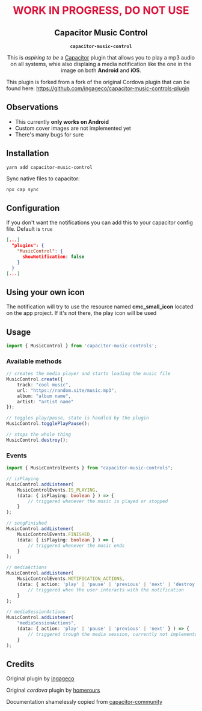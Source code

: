 <h1 align="center" style="color: crimson; font-weight: bold;">WORK IN PROGRESS, DO NOT USE</h1>
<h2 align="center">Capacitor Music Control</h2>
<p align="center"><strong><code>capacitor-music-control</code></strong></p>
<p align="center">
  This is <i>aspiring to be</i> a <a href="https://capacitor.ionicframework.com">Capacitor</a> plugin that allows you to play a mp3 audio on all systems, whie also displaing a media notification like the one in the image on both <strong>Android</strong> and <strong>iOS</strong>.
</p>

This plugin is forked from a fork of the original Cordova plugin that can be found here:
https://github.com/ingageco/capacitor-music-controls-plugin

## Observations

* This currently **only works on Android**
* Custom cover images are not implemented yet
* There's many bugs for sure
## Installation


```console
yarn add capacitor-music-control
```

Sync native files to capacitor:

```bash
npx cap sync
```


## Configuration

If you don't want the notifications you can add this to your capacitor config file.
Default is `true`

```json
[...]
  "plugins": {
    "MusicControl": {
      showNotification: false
    }
  }
[...]
```

## Using your own icon

The notification will try to use the resource named **cmc_small_icon** located on the app project. If it's not there, the play icon will be used

## Usage
```typescript
import { MusicControl } from 'capacitor-music-controls';
```
### Available methods
```typescript
// creates the media player and starts loading the music file
MusicControl.create({
	track: "cool music",
	url: "https://random.site/music.mp3",
	album: "album name",
	artist: "artist name"  
});

// toggles play/pause, state is handled by the plugin
MusicControl.togglePlayPause();

// stops the whole thing
MusicControl.destroy();

```

### Events


```typescript
import { MusicControlEvents } from "capacitor-music-controls";

// isPlaying
MusicControl.addListener(
	MusicControlEvents.IS_PLAYING,
	(data: { isPlaying: boolean } ) => {
		// triggered whenever the music is played or stopped
	}
);

// songFinished
MusicControl.addListener(
	MusicControlEvents.FINISHED,
	(data: { isPlaying: boolean } ) => {
		// triggered whenever the music ends
	}
);

// mediaActions
MusicControl.addListener(
	MusicControlEvents.NOTIFICATION_ACTIONS,
	(data: { action: 'play' | 'pause' | 'previous' | 'next' | 'destroy' } ) => {
		// triggered when the user interacts with the notification		
	}
);

// mediaSessionActions
MusicControl.addListener(
	"mediaSessionActions",
	(data: { action: 'play' | 'pause' | 'previous' | 'next' } ) => {
		// triggered trough the media session, currently not implemented
	}
);

```

## Credits

Original plugin by [ingageco](https://github.com/ingageco)

Original _cordova_ plugin by [homerours](https://github.com/homerours)

Documentation shamelessly copied from [capacitor-community](https://github.com/capacitor-community)
